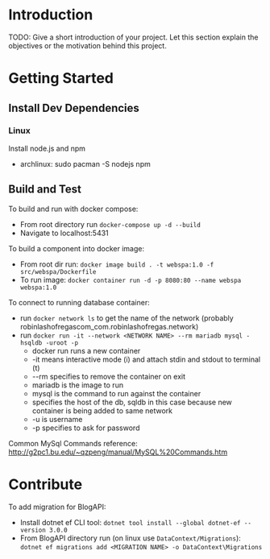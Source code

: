 # Introduction 
TODO: Give a short introduction of your project. Let this section explain the objectives or the motivation behind this project. 

# Getting Started

## Install Dev Dependencies

### Linux

Install node.js and npm
- archlinux: sudo pacman -S nodejs npm

## Build and Test
To build and run with docker compose:
* From root directory run `docker-compose up -d --build`
* Navigate to localhost:5431

To build a component into docker image: 
* From root dir run: `docker image build . -t webspa:1.0 -f src/webspa/Dockerfile`
* To run image: `docker container run -d -p 8080:80 --name webspa webspa:1.0`

To connect to running database container:
* run `docker network ls` to get the name of the network (probably robinlashofregascom_com.robinlashofregas.network)
* run `docker run -it --network <NETWORK NAME> --rm mariadb mysql -hsqldb -uroot -p`
    - docker run runs a new container
    - -it means interactive mode (i) and attach stdin and stdout to terminal (t)
    - --rm specifies to remove the container on exit
    - mariadb is the image to run
    - mysql is the command to run against the container
    - specifies the host of the db, sqldb in this case because new container is being added to same network
    - -u is username
    - -p specifies to ask for password

Common MySql Commands reference: http://g2pc1.bu.edu/~qzpeng/manual/MySQL%20Commands.htm

# Contribute

To add migration for BlogAPI:
* Install dotnet ef CLI tool: `dotnet tool install --global dotnet-ef --version 3.0.0`
* From BlogAPI directory run (on linux use `DataContext/Migrations`): `dotnet ef migrations add <MIGRATION NAME> -o DataContext\Migrations`